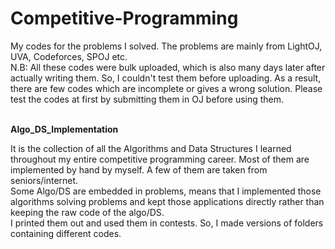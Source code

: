 # Competitive-Programming
My codes for the problems I solved. The problems are mainly from LightOJ, UVA, Codeforces, SPOJ etc. <br/>
N.B: All these codes were bulk uploaded, which is also many days later after actually writing them. So, I couldn't test them before uploading. As a result, there are few codes which are incomplete or gives a wrong solution. Please test the codes at first by submitting them in OJ before using them.
<br/>
<br/>


**Algo_DS_Implementation**

It is the collection of all the Algorithms and Data Structures I learned throughout my entire competitive programming career. Most of them are implemented by hand by myself. A few of them are taken from seniors/internet. <br/>
Some Algo/DS are embedded in problems, means that I implemented those algorithms solving problems and kept those applications directly rather than keeping the raw code of the algo/DS. <br/>
I printed them out and used them in contests. So, I made versions of folders containing different codes. <br/>

